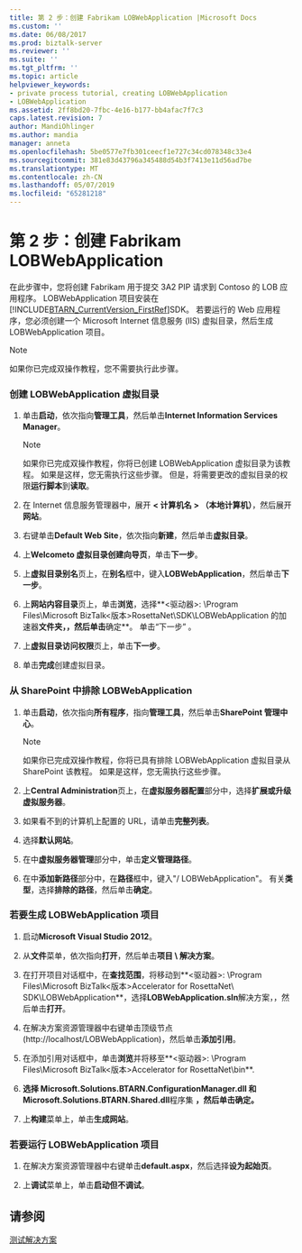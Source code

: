 ```yaml
---
title: 第 2 步：创建 Fabrikam LOBWebApplication |Microsoft Docs
ms.custom: ''
ms.date: 06/08/2017
ms.prod: biztalk-server
ms.reviewer: ''
ms.suite: ''
ms.tgt_pltfrm: ''
ms.topic: article
helpviewer_keywords:
- private process tutorial, creating LOBWebApplication
- LOBWebApplication
ms.assetid: 2ff8bd20-7fbc-4e16-b177-bb4afac7f7c3
caps.latest.revision: 7
author: MandiOhlinger
ms.author: mandia
manager: anneta
ms.openlocfilehash: 5be0577e7fb301ceecf1e727c34cd078348c33e4
ms.sourcegitcommit: 381e83d43796a345488d54b3f7413e11d56ad7be
ms.translationtype: MT
ms.contentlocale: zh-CN
ms.lasthandoff: 05/07/2019
ms.locfileid: "65281218"
---
```

# <a name="step-2-creating-the-fabrikam-lobwebapplication"></a>第 2 步：创建 Fabrikam LOBWebApplication
在此步骤中，您将创建 Fabrikam 用于提交 3A2 PIP 请求到 Contoso 的 LOB 应用程序。 LOBWebApplication 项目安装在[!INCLUDE[BTARN_CurrentVersion_FirstRef](../../includes/btarn-currentversion-firstref-md.md)]SDK。 若要运行的 Web 应用程序，您必须创建一个 Microsoft Internet 信息服务 (IIS) 虚拟目录，然后生成 LOBWebApplication 项目。  
  
> [!NOTE]
>  如果你已完成双操作教程，您不需要执行此步骤。  
  
### <a name="to-create-the-lobwebapplication-virtual-directory"></a>创建 LOBWebApplication 虚拟目录  
  
1.  单击**启动**，依次指向**管理工具**，然后单击**Internet Information Services Manager**。  
  
    > [!NOTE]
    >  如果你已完成双操作教程，你将已创建 LOBWebApplication 虚拟目录为该教程。 如果是这样，您无需执行这些步骤。 但是，将需要更改的虚拟目录的权限**运行脚本**到**读取**。  
  
2.  在 Internet 信息服务管理器中，展开 **< 计算机名 > （本地计算机）**，然后展开**网站**。  
  
3.  右键单击**Default Web Site**，依次指向**新建**，然后单击**虚拟目录**。  
  
4.  上**Welcometo 虚拟目录创建向导页**，单击**下一步**。  
  
5.  上**虚拟目录别名**页上，在**别名**框中，键入**LOBWebApplication**，然后单击**下一步**。  
  
6.  上**网站内容目录**页上，单击**浏览**，选择**\<驱动器\>: \Program Files\Microsoft BizTalk\<版本\>RosettaNet\SDK\LOBWebApplication 的加速器**文件夹，，然后单击**确定**。 单击“下一步” 。  
  
7.  上**虚拟目录访问权限**页上，单击**下一步**。  
  
8.  单击**完成**创建虚拟目录。  
  
### <a name="excluding-lobwebapplication-from-sharepoint"></a>从 SharePoint 中排除 LOBWebApplication  
  
1.  单击**启动**，依次指向**所有程序**，指向**管理工具**，然后单击**SharePoint 管理中心**。  
  
    > [!NOTE]
    >  如果你已完成双操作教程，你将已具有排除 LOBWebApplication 虚拟目录从 SharePoint 该教程。 如果是这样，您无需执行这些步骤。  
  
2.  上**Central Administration**页上，在**虚拟服务器配置**部分中，选择**扩展或升级虚拟服务器**。  
  
3.  如果看不到的计算机上配置的 URL，请单击**完整列表**。  
  
4.  选择**默认网站**。  
  
5.  在中**虚拟服务器管理**部分中，单击**定义管理路径**。  
  
6.  在中**添加新路径**部分中，在**路径**框中，键入"/ LOBWebApplication"。 有关**类型**，选择**排除的路径**，然后单击**确定**。  
  
### <a name="to-build-the-lobwebapplication-project"></a>若要生成 LOBWebApplication 项目  
  
1.  启动**Microsoft Visual Studio 2012**。  
  
2.  从**文件**菜单，依次指向**打开**，然后单击**项目 \ 解决方案**。  
  
3.  在打开项目对话框中，在**查找范围**，将移动到**\<驱动器\>: \Program Files\Microsoft BizTalk\<版本\>Accelerator for RosettaNet\ SDK\LOBWebApplication**，选择**LOBWebApplication.sln**解决方案，，然后单击**打开**。  
  
4.  在解决方案资源管理器中右键单击顶级节点 (http://localhost/LOBWebApplication)，然后单击**添加引用**。  
  
5.  在添加引用对话框中，单击**浏览**并将移至**\<驱动器\>: \Program Files\Microsoft BizTalk\<版本\>Accelerator for RosettaNet\bin**.  
  
6.  **选择 Microsoft.Solutions.BTARN.ConfigurationManager.dll 和 Microsoft.Solutions.BTARN.Shared.dll**程序集 **，然后单击确定。**  
  
7.  上**构建**菜单上，单击**生成网站**。  
  
### <a name="to-run-the-lobwebapplication-project"></a>若要运行 LOBWebApplication 项目  
  
1.  在解决方案资源管理器中右键单击**default.aspx**，然后选择**设为起始页**。  
  
2.  上**调试**菜单上，单击**启动但不调试**。  
  
## <a name="see-also"></a>请参阅  
 [测试解决方案](../../adapters-and-accelerators/accelerator-rosettanet/testing-the-solution.md)